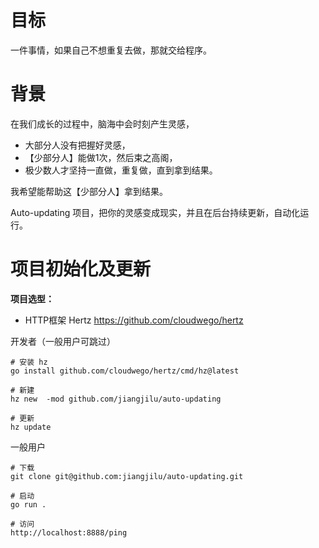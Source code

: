 # 目标
一件事情，如果自己不想重复去做，那就交给程序。

# 背景
在我们成长的过程中，脑海中会时刻产生灵感，

* 大部分人没有把握好灵感，
* 【少部分人】能做1次，然后束之高阁，
* 极少数人才坚持一直做，重复做，直到拿到结果。

我希望能帮助这【少部分人】拿到结果。

Auto-updating 项目，把你的灵感变成现实，并且在后台持续更新，自动化运行。

# 项目初始化及更新

**项目选型：**

* HTTP框架 Hertz https://github.com/cloudwego/hertz

开发者（一般用户可跳过）
```shell
# 安装 hz
go install github.com/cloudwego/hertz/cmd/hz@latest

# 新建
hz new  -mod github.com/jiangjilu/auto-updating

# 更新
hz update
```

一般用户
```shell
# 下载
git clone git@github.com:jiangjilu/auto-updating.git

# 启动
go run .

# 访问
http://localhost:8888/ping
```


